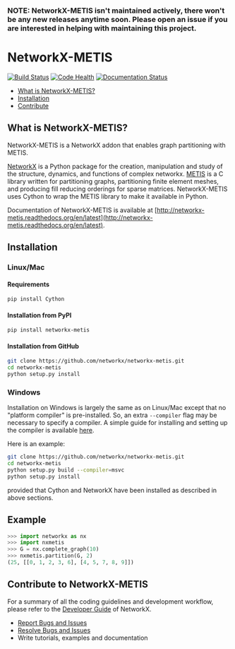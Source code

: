 ### NOTE: NetworkX-METIS isn't maintained actively, there won't be any new releases anytime soon. Please open an issue if you are interested in helping with maintaining this project.


# NetworkX-METIS

[![Build Status](https://travis-ci.org/networkx/networkx-metis.svg?branch=master)](https://travis-ci.org/networkx/networkx-metis)
[![Code Health](https://landscape.io/github/networkx/networkx-metis/master/landscape.svg?style=flat)](https://landscape.io/github/networkx/networkx-metis/master)
[![Documentation Status](https://readthedocs.org/projects/networkx-metis/badge/?version=latest)](https://networkx-metis.readthedocs.org/en/latest/)

 * [What is NetworkX-METIS?](#what-is-networkx-metis)
 * [Installation](#installation)
 * [Contribute](#contribute-to-networkx-metis)

## What is NetworkX-METIS?
NetworkX-METIS is a NetworkX addon that enables graph partitioning with METIS.

[NetworkX](https://github.com/networkx/networkx) is a Python package for the creation,
manipulation and study of the structure, dynamics, and functions of complex networkx.
[METIS](http://glaros.dtc.umn.edu/gkhome/metis/metis/overview) is a C library written for
partitioning graphs, partitioning finite element meshes, and producing
fill reducing orderings for sparse matrices. NetworkX-METIS uses Cython to wrap the
METIS library to make it available in Python.

Documentation of NetworkX-METIS is available at 
[http://networkx-metis.readthedocs.org/en/latest](http://networkx-metis.readthedocs.org/en/latest).

## Installation
### Linux/Mac
#### Requirements
```sh
pip install Cython
```

#### Installation from PyPI
```sh
pip install networkx-metis
```

#### Installation from GitHub
```sh
git clone https://github.com/networkx/networkx-metis.git
cd networkx-metis
python setup.py install
```

### Windows
Installation on Windows is largely the same as on Linux/Mac except that no "platform compiler" is
pre-installed. So, an extra `--compiler` flag may be necessary to specify a compiler. A simple guide
for installing and setting up the compiler is available [here](https://github.com/cython/cython/wiki/CythonExtensionsOnWindows).

Here is an example:

```sh
git clone https://github.com/networkx/networkx-metis.git
cd networkx-metis
python setup.py build --compiler=msvc
python setup.py install
```

provided that Cython and NetworkX have been installed as described in above sections.

Example
-
```python
>>> import networkx as nx
>>> import nxmetis
>>> G = nx.complete_graph(10)
>>> nxmetis.partition(G, 2)
(25, [[0, 1, 2, 3, 6], [4, 5, 7, 8, 9]])
```

## Contribute to NetworkX-METIS
For a summary of all the coding guidelines and development workflow, please refer to the
[Developer Guide](https://networkx.readthedocs.org/en/latest/developer/index.html) of NetworkX.

 - [Report Bugs and Issues](https://github.com/networkx/networkx-metis/issues)
 - [Resolve Bugs and Issues](https://github.com/networkx/networkx-metis/issues?page=1&state=open)
 - Write tutorials, examples and documentation

